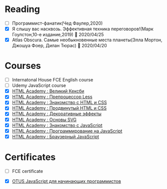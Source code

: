 # Reading

- [ ] Программист-фанатик(Чед Фаулер,2020)
- [x] Я слышу вас насквозь. Эффективная техника переговоров!(Марк Гоулстон,10-е издание,2019) :blue_book: 2020/04/25
- [x] Atlas Obscura. Самые необыкновенные места планеты(Элла Мортон, Джошуа Фоер, Дилан Тюрас) :blue_book: 2020/04/20

# Courses
- [ ] Internatonal House FCE English course
- [ ] Udemy JavaScript course
- [x] [HTML Academy : Великий Кексби](https://htmlacademy.ru/courses/keksby)
- [x] [HTML Academy : Препроцессор Less](https://htmlacademy.ru/courses/less)
- [x] [HTML Academy : Знакомство с HTML и CSS](https://htmlacademy.ru/courses/basic-html-css)
- [x] [HTML Academy : Продвинутый HTML и CSS](https://htmlacademy.ru/courses/advanced-html-css)
- [x] [HTML Academy : Декоративные эффекты](https://htmlacademy.ru/courses/decoration)
- [x] [HTML Academy : Основы SVG](https://htmlacademy.ru/courses/svg)
- [x] [HTML Academy : Знакомство с JavaScript](https://htmlacademy.ru/courses/basic-javascript)
- [x] [HTML Academy : Программирование на JavaScript](https://htmlacademy.ru/courses/javascript)
- [x] [HTML Academy : Браузерный JavaScript](https://htmlacademy.ru/courses/javascript-in-browser)

# Certificates
- [ ] FCE certificate
- [x] [OTUS JavaScript для начинающих программистов](https://github.com/marustas/misc/blob/master/certificates/OTUS_JavaScript_for_beginners.pdf) 

